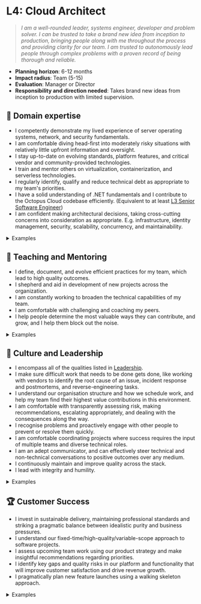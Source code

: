 # L4: Cloud Architect

> _I am a well-rounded leader, systems engineer, developer and problem solver. I can be trusted to take a brand new idea from inception to production, bringing people along with me throughout the process and providing clarity for our team. I am trusted to autonomously lead people through complex problems with a proven record of being thorough and reliable._

- **Planning horizon**: 6-12 months
- **Impact radius**: Team (5-15)
- **Evaluation**: Manager or Director
- **Responsibility and direction needed**: Takes brand new ideas from inception to production with limited supervision.


## 🦉 Domain expertise

- I competently demonstrate my lived experience of server operating systems, network, and security fundamentals.
- I am comfortable diving head-first into moderately risky situations with relatively little upfront information and oversight.
- I stay up-to-date on evolving standards, platform features, and critical vendor and community-provided technologies.
- I train and mentor others on virtualization, containerization, and serverless technologies.
- I regularly identify, qualify and reduce technical debt as appropriate to my team's priorities.
- I have a solid understanding of .NET fundamentals and I contribute to the Octopus Cloud codebase efficiently. (Equivalent to at least [L3 Senior Software Engineer](../Software-Engineering/L3-Senior-Software-Engineer.md))
- I am confident making architectural decisions, taking cross-cutting concerns into consideration as appropriate. 
  E.g. infrastructure, identity management, security, scalability, concurrency, and maintainability.

<details>
<summary>Examples</summary>
- I successfully completed a large, complex project with multiple components.
- I dived head-first into a bug fix or incident in an area of significant ambiguity or risk, led the investigation and resolved the issue.
- I made appropriate trade-offs and scope decisions in order to ship a product. I engaged stakeholders and kept them informed.
- I researched a new feature by engaging with the vendor, completed a PoC and prepared a pitch.

</details>

## 🌱 Teaching and Mentoring

- I define, document, and evolve efficient practices for my team, which lead to high quality outcomes.
- I shepherd and aid in development of new projects across the organization.
- I am constantly working to broaden the technical capabilities of my team.
- I am comfortable with challenging and coaching my peers.
- I help people determine the most valuable ways they can contribute, and grow, and I help them block out the noise.

<details>
<summary>Examples</summary>

- I provided training and mentoring for multiple team members, deliberately helping them to round out their skill sets.
- I shared my on-the-job learning and experiences with others so they can understand and be more effective in their own roles.
- I broke up a project in such a way that lined up appropriate challenges for each of my teammates that helped them grow.
- I had some difficult conversations with my teammates, challenging them directly while showing them that I care for them personally.
- I saw an opportunity to train others on an aspect of cloud platform, and I followed through to provide a knowledge sharing session.
- I was buddy to a new team member and helped them navigate our systems and culture.

</details>

## 🧭 Culture and Leadership

- I encompass all of the qualities listed in [Leadership](https://github.com/OctopusDeploy/People/blob/main/Leadership.md).
- I make sure difficult work that needs to be done gets done, like working with vendors to identify the root cause of an issue, 
  incident response and postmortems, and reverse-engineering tasks.
- I understand our organisation structure and how we schedule work, and help my team find their highest value contributions in this environment.
- I am comfortable with transparently assessing risk, making recommendations, escalating appropriately, and dealing with the consequences along the way.
- I recognise problems and proactively engage with other people to prevent or resolve them quickly.
- I am comfortable coordinating projects where success requires the input of multiple teams and diverse technical roles.
- I am an adept communicator, and can effectively steer technical and non-technical conversations to positive outcomes over any medium.
- I continuously maintain and improve quality across the stack.
- I lead with integrity and humility.

<details>
<summary>Examples</summary>
- I identified the work involved with delivering a pitch, broke it into tasks and managed the project to completion.
- I took ownership of my team's retrospective process, making sure everyone had a voice in how our team works and evolves together.
- I performed interviews for cloud engineering candidates, providing detailed and useful feedback.
- I confidently pitched an idea, positively influencing and convincing people to take decisive action.
- I effectively steered technical and non-technical conversations to positive outcomes.
- I was typically the first to take responsibility for reducing waste in our process.
- I noticed a project was going to take longer than expected, so I pulled together relevant stakeholders to propose an updated plan and reach a consensus.

</details>

## 🏆 Customer Success

- I invest in sustainable delivery, maintaining professional standards and striking a pragmatic balance between idealistic purity and business pressures.
- I understand our fixed-time/high-quality/variable-scope approach to software projects.
- I assess upcoming team work using our product strategy and make insightful recommendations regarding priorities.
- I identify key gaps and quality risks in our platform and functionality that will improve customer satisfaction and drive revenue growth.
- I pragmatically plan new feature launches using a walking skeleton approach.

<details>
<summary>Examples</summary>
- I contributed to shaping a pitch, identified risks and appropriate scoping, that helped us ship value to customers as soon as possible, and meet the team's objectives.
- In delivering a pitch, I used the "scope hammer" judiciously, to maintain high quality while shipping as much value as possible to users within a cycle.
- I have multiple methods to review and understand customer requirements and I used this data to inform a pragmatic decision. 

</details>
